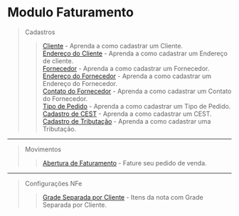 # Modulo Faturamento

> Cadastros
>> [Cliente](/cadclien.md) - Aprenda a como cadastrar um Cliente.  
>> [Endereço do Cliente](/cadclien/#cadastrando-de-endereco-do-cliente) - Aprenda a como cadastrar um Endereço de cliente.  
>> [Fornecedor](/cadforn.md) - Aprenda a como cadastrar um Fornecedor.  
>> [Endereço do Fornecedor](/cadforn/#cadastrando-endereco-do-fornecedor) - Aprenda a como cadastrar um Endereço do Fornecedor.   
>> [Contato do Fornecedor](/cadforn/#cadastrando-contatos-do-cliente) - Aprenda a como cadastrar um Contato do Fornecedor.  
>> [Tipo de Pedido](/cadtpped.md) - Aprenda a como cadastrar um Tipo de Pedido.  
>> [Cadastro de CEST](/cadcest.md) - Aprenda a como cadastrar um CEST.  
>> [Cadastro de Tributação](/cadtribu.md) - Aprenda a como cadastrar uma Tributação.  

---

> Movimentos    
>> [Abertura de Faturamento](/modulos/faturamento/movimentos/fatabert.md) - Fature seu pedido de venda.


---

> Configurações NFe
>> [Grade Separada por Cliente](/cadclien/#grade-separada-na-nfe-por-cliente) - Itens da nota com Grade Separada por Cliente.